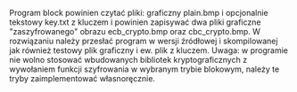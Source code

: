 Program block powinien czytać pliki: graficzny plain.bmp i opcjonalnie tekstowy key.txt z kluczem i powinien zapisywać dwa pliki graficzne "zaszyfrowanego" obrazu ecb_crypto.bmp oraz cbc_crypto.bmp. W rozwiązaniu należy przesłać program w wersji źródłowej i skompilowanej jak również testowy plik graficzny i ew. plik z kluczem.
Uwaga: w programie nie wolno stosować wbudowanych bibliotek kryptograficznych z wywołaniem funkcji szyfrowania w wybranym trybie blokowym, należy te tryby zaimplementować własnoręcznie.